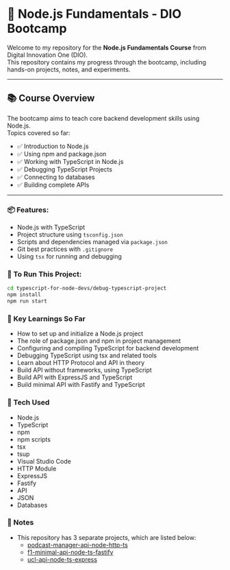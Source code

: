# 🚀 Node.js Fundamentals - DIO Bootcamp

Welcome to my repository for the **Node.js Fundamentals Course** from Digital Innovation One (DIO).  
This repository contains my progress through the bootcamp, including hands-on projects, notes, and experiments.

---

## 📚 Course Overview

The bootcamp aims to teach core backend development skills using Node.js.  
Topics covered so far:

- ✅ Introduction to Node.js
- ✅ Using npm and package.json
- ✅ Working with TypeScript in Node.js
- ✅ Debugging TypeScript Projects
- ✅ Connecting to databases
- ✅ Building complete APIs

---

### 📦 Features:

- Node.js with TypeScript
- Project structure using `tsconfig.json`
- Scripts and dependencies managed via `package.json`
- Git best practices with `.gitignore`
- Using `tsx` for running and debugging

### 🚀 To Run This Project:

```bash
cd typescript-for-node-devs/debug-typescript-project
npm install
npm run start
```
### 🧠 Key Learnings So Far
- How to set up and initialize a Node.js project
- The role of package.json and npm in project management
- Configuring and compiling TypeScript for backend development
- Debugging TypeScript using tsx and related tools
- Learn about HTTP Protocol and API in theory
- Build API without frameworks, using TypeScript
- Build API with ExpressJS and TypeScript
- Build minimal API with Fastify and TypeScript

### 🔧 Tech Used
- Node.js
- TypeScript
- npm
- npm scripts
- tsx
- tsup
- Visual Studio Code
- HTTP Module
- ExpressJS
- Fastify
- API
- JSON
- Databases

### 📌 Notes
- This repository has 3 separate projects, which are listed below:
    - [podcast-manager-api-node-http-ts](https://github.com/Gustavo-Zamai/podcast-manager-api-node-http-ts)
    - [f1-minimal-api-node-ts-fastify](https://github.com/Gustavo-Zamai/f1-minimal-api-node-ts-fastify)
    - [ucl-api-node-ts-express](https://github.com/Gustavo-Zamai/ucl-api-node-ts-express)
    
